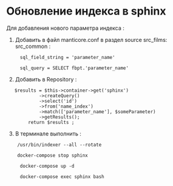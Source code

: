 #  Обновление индекса в sphinx #
Для добавления нового параметра  индекса :
1. Добавить в файл manticore.conf в раздел source src_films: src_common :
``` 
     sql_field_string = 'parameter_name'
``` 
``` 
     sql_query = SELECT fbpt.'parameter_name'
```
2. Добавить в Repository :
``` 
   $results = $this->container->get('sphinx')
            ->createQuery()
            ->select('id')
            ->from('name_index')
            ->match(['parameter_name'], $someParameter)
            ->getResults();
        return $results ;
``` 
3. В терминале выполнить :
``` 
    /usr/bin/indexer --all --rotate
``` 
``` 
    docker-compose stop sphinx
```
``` 
     docker-compose up -d
```
``` 
     docker-compose exec sphinx bash
```
